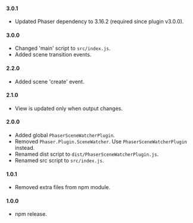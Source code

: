 #### 3.0.1

- Updated Phaser dependency to 3.16.2 (required since plugin v3.0.0).

#### 3.0.0

- Changed 'main' script to `src/index.js`.
- Added scene transition events.

#### 2.2.0

- Added scene 'create' event.

#### 2.1.0

- View is updated only when output changes.

#### 2.0.0

- Added global `PhaserSceneWatcherPlugin`.
- Removed `Phaser.Plugin.SceneWatcher`. Use `PhaserSceneWatcherPlugin` instead.
- Renamed dist script to `dist/PhaserSceneWatcherPlugin.js`.
- Renamed src script to `src/index.js`.

#### 1.0.1

- Removed extra files from npm module.

#### 1.0.0

- npm release.
